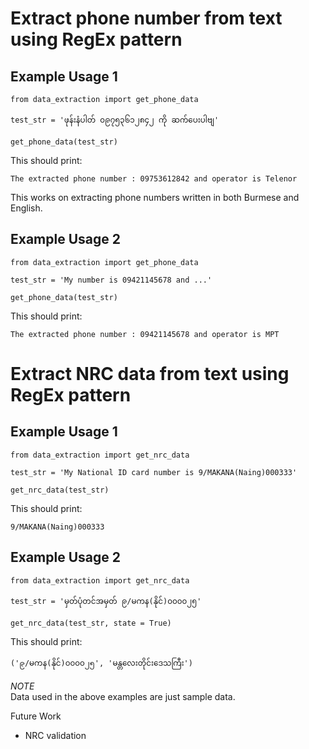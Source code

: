 # Extract phone number from text using RegEx pattern

## Example Usage 1

```
from data_extraction import get_phone_data

test_str = 'ဖုန်းနံပါတ် ၀၉၇၅၃၆၁၂၈၄၂ ကို ဆက်ပေးပါဗျ' 

get_phone_data(test_str)
```

This should print:

```
The extracted phone number : 09753612842 and operator is Telenor
```

This works on extracting phone numbers written in both Burmese and English.

## Example Usage 2

```
from data_extraction import get_phone_data

test_str = 'My number is 09421145678 and ...' 

get_phone_data(test_str)
```

This should print:

```
The extracted phone number : 09421145678 and operator is MPT
```
# Extract NRC data from text using RegEx pattern

## Example Usage 1

```
from data_extraction import get_nrc_data

test_str = 'My National ID card number is 9/MAKANA(Naing)000333'

get_nrc_data(test_str)
```

This should print:

```
9/MAKANA(Naing)000333
```
## Example Usage 2

```
from data_extraction import get_nrc_data

test_str = 'မှတ်ပုံတင်အမှတ် ၉/မကန(နိုင်)၀၀၀၀၂၅'

get_nrc_data(test_str, state = True)
```

This should print:

```
('၉/မကန(နိုင်)၀၀၀၀၂၅', 'မန္တလေးတိုင်းဒေသကြီး')
```
*NOTE*  
Data used in the above examples are just sample data.

Future Work
- NRC validation
